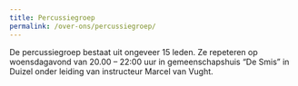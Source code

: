 ```yaml
---
title: Percussiegroep
permalink: /over-ons/percussiegroep/
---
```

De percussiegroep bestaat uit ongeveer 15 leden.
Ze repeteren op woensdagavond van 20.00 – 22:00 uur in gemeenschapshuis “De Smis” in Duizel onder leiding van instructeur Marcel van Vught.

<!---
TODO: Foto

De foto toont de percussiegroep tijdens het concours van de percussiegroep in 2005.
--->
